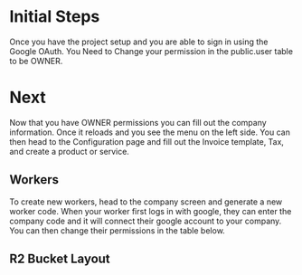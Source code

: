 # Initial Steps

Once you have the project setup and you are able to sign in using the Google OAuth. You 
Need to Change your permission in the public.user table to be OWNER.

# Next

Now that you have OWNER permissions you can fill out the company information. 
Once it reloads and you see the menu on the left side. You can then head to the Configuration
page and fill out the Invoice template, Tax, and create a product or service.



## Workers

To create new workers, head to the company screen and generate a new worker code.
When your worker first logs in with google, they can enter the company code and it 
will connect their google account to your company. You can then 
change their permissions in the table below.


## R2 Bucket Layout
